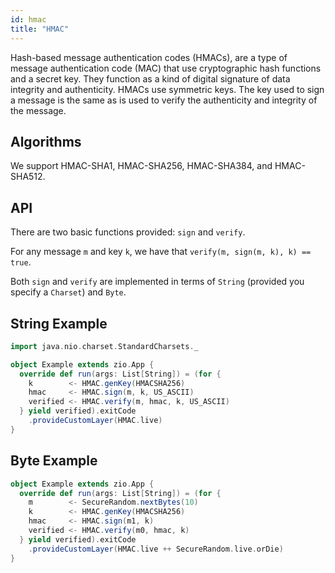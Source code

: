 ```yaml
---
id: hmac
title: "HMAC"
---
```


Hash-based message authentication codes (HMACs), are a type of 
message authentication code (MAC) that use cryptographic hash functions
and a secret key. 
They function as a kind of digital signature of
data integrity and authenticity.
HMACs use symmetric keys. The key used to sign a message is the same as is
used to verify the authenticity and integrity of the message.

## Algorithms
We support HMAC-SHA1, HMAC-SHA256, HMAC-SHA384, and HMAC-SHA512.

## API
There are two basic functions provided: `sign` and `verify`.

For any message `m` and key `k`, we have that `verify(m, sign(m, k), k) == true`.

Both `sign` and `verify` are implemented in terms of 
`String` (provided you specify a `Charset`) and `Byte`.

## String Example
```scala
import java.nio.charset.StandardCharsets._

object Example extends zio.App {
  override def run(args: List[String]) = (for {
    k        <- HMAC.genKey(HMACSHA256)
    hmac     <- HMAC.sign(m, k, US_ASCII)
    verified <- HMAC.verify(m, hmac, k, US_ASCII)
  } yield verified).exitCode
    .provideCustomLayer(HMAC.live)
}
```

## Byte Example
```scala
object Example extends zio.App {
  override def run(args: List[String]) = (for {
    m        <- SecureRandom.nextBytes(10)
    k        <- HMAC.genKey(HMACSHA256)
    hmac     <- HMAC.sign(m1, k)
    verified <- HMAC.verify(m0, hmac, k)
  } yield verified).exitCode
    .provideCustomLayer(HMAC.live ++ SecureRandom.live.orDie)
}
```
